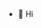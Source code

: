 - 👋 Hi

<!---
imjonos/imjonos is a ✨ special ✨ repository because its `README.md` (this file) appears on your GitHub profile.
You can click the Preview link to take a look at your changes.
--->
